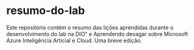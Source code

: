 # resumo-do-lab
Este repositório contém o resumo das lições aprendidas durante o desenvolvimento do lab na DIO" e 
Aprendendo devagar sobre Microsoft Azure
Inteligência Articial e Cloud.
Uma breve edição.
